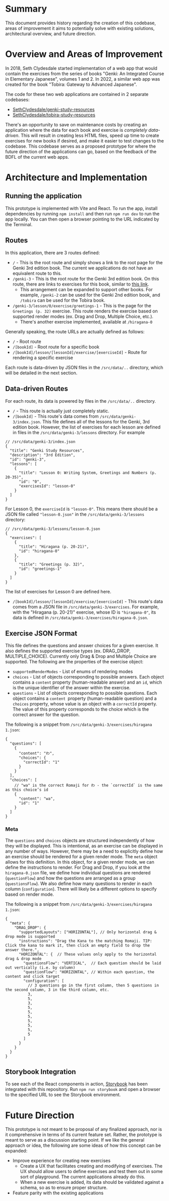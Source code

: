 # Summary

This document provides history regarding the creation of this codebase, areas of improvement it aims to potentially solve with existing solutions, architectural overview, and future direction.

# Overview and Areas of Improvement

In 2018, Seth Clydesdale started implementation of a web app that would contain the exercises from the series of books "Genki: An Integrated Course in Elementary Japanese", volumes 1 and 2. In 2022, a similar web app was created for the book "Tobira: Gateway to Advanced Japanese".

The code for these two web applications are contained in 2 separate codebases:

* [SethClydesdale/genki-study-resources](https://github.com/SethClydesdale/genki-study-resources)
* [SethClydesdale/tobira-study-resources](https://github.com/SethClydesdale/tobira-study-resources)

There's an opportunity to save on maintenance costs by creating an application where the data for each book and exercise is _completely data-driven_. This will result in creating less HTML files, speed up time to create exercises for new books if desired, and make it easier to test changes to the codebase. This codebase serves as a proposed prototype for where the future direction of the applications can go, based on the feedback of the BDFL of the current web apps.

# Architecture and Implementation

## Running the application

This prototype is implemented with Vite and React. To run the app, install dependencies by running `npm install` and then run `npm run dev` to run the app locally. You can then open a browser pointing to the URL indicated by the Terminal.

## Routes

In this application, there are 3 routes defined:

* `/` - This is the root route and simply shows a link to the root page for the Genki 3rd edition book. The current we applications do not have an equivalent route to this.
* `/genki-3` - This is the root route for the Genki 3rd edition book. On this route, there are links to exercises for this book, similar to [this link](https://sethclydesdale.github.io/genki-study-resources/lessons-3rd/).
  * This arrangement can be expanded to support other books. For example, `/genki-2` can be used for the Genki 2nd edition book, and `/tobira` can be used for the Tobira book.
* `/genki-3/lesson/0/exercise/greetings-1` - This is the page for the `Greetings (p. 32)` exercise. This route renders the exercise based on supported render modes (ex. Drag and Drop, Multiple Choice, etc.).
  * There's another exercise implemented, available at `/hiragana-0`

Generally speaking, the route URLs are actually defined as follows:

* `/` - Root route
* `/[bookId]` - Root route for a specific book
* `/[bookId]/lesson/[lessonId]/exercise/[exerciseId]` - Route for rendering a specific exercise

Each route is data-driven by JSON files in the `/src/data/..` directory, which will be detailed in the next section.

## Data-driven Routes

For each route, its data is powered by files in the `/src/data/..` directory.

* `/` - This route is actually just completely static.
* `/[bookId]` - This route's data comes from `/src/data/genki-3/index.json`. This file defines all of the lessons for the Genki, 3rd edition book. However, the list of exercises for each lesson are defined in files in the `/src/data/genki-3/lessons` directory. For example

```
// /src/data/genki-3/index.json
{
  "title": "Genki Study Resources",
  "description": "3rd Edition",
  "id": "genki-3",
  "lessons": [
    {
      "title": "Lesson 0: Writing System, Greetings and Numbers (p. 20-35)",
      "id": "0",
      "exercisesId": "lesson-0"
    }
  ]
}
```

For Lesson 0, the `exerciseId` is `"lesson-0"`. This means there should be a JSON file called `"lesson-0.json"` in the `/src/data/genki-3/lessons` directory:


```
// /src/data/genki-3/lessons/lesson-0.json
{
  "exercises": [
    {
      "title": "Hiragana (p. 20-21)",
      "id": "hiragana-0"
    },
    {
      "title": "Greetings (p. 32)",
      "id": "greetings-1"
    }
  ]
}
```

The list of exercises for Lesson 0 are defined here.

* `/[bookId]/lesson/[lessonId]/exercise/[exerciseId]` - This route's data comes from a JSON file in `/src/data/genki-3/exercises`. For example, with the "Hiragana (p. 20-21)" exercise, whose ID is `"hiragana-0"`, its data is defined in `/src/data/genki-3/exercises/hiragana-0.json`.

## Exercise JSON Format

This file defines the questions and answer choices for a given exercise. It also defines the supported exercise types (ex. DRAG_DROP, MULTIPLE_CHOICE). Currently only Drag & Drop and Multiple Choice are supported. The following are the properties of the exercise object:

* `supportedRenderModes` - List of enums of rendering modes
* `choices` - List of objects corresponding to possible answers. Each object contains a `content` property (human-readable answer) and an `id`, which is the unique identifier of the answer within the exercise.
* `questions` - List of objects corresponding to possible questions. Each object contains a `content `property (human-readable question) and a `choices` property, whose value is an object with a `correctId` property. The value of this property corresponds to the choice which is the correct answer for the question.

The following is a snippet from `/src/data/genki-3/exercises/hiragana
1.json`:

```
{
  "questions": [
    {
      "content": "わ",
      "choices": {
        "correctId": "1"
      }
    }
  ],
  "choices": [
    // "wa" is the correct Romaji for わ - the `correctId` is the same as this choice’s id
    {
      "content": "wa",
      "id": "1"
    }
  ]
}
```
### Meta

The `questions` and `choices` objects are structured independently of how they will be displayed. This is intentional, as an exercise can be displayed in any number of ways. However, there may be a need to explicitly define how an exercise should be rendered for a given render mode. The `meta` object allows for this definition. In this object, for a given render mode, we can define the instructions to render. For Drag and Drop, if you look at the `hiragana-0.json` file, we define how individual questions are rendered (`questionFlow`) and how the questions are arranged as a group (`questionsFlow`). We also define how many questions to render in each column (`configuration`). There will likely be a different options to specify based on render mode.

The following is a snippet from `/src/data/genki-3/exercises/hiragana
1.json`:

```
{
  "meta": {
    "DRAG_DROP": {
      "supportedLayouts": ["HORIZONTAL"], // Only horizontal drag & drop mode is supported
      "instructions": "Drag the Kana to the matching Romaji. TIP: Click the kana to mark it, then click an empty field to drop the answer there.",
      "HORIZONTAL": {  // These values only apply to the horizontal drag & drop mode
        "questionsFlow": "VERTICAL",  // Each question should be laid out vertically (i.e. by column)
        "questionFlow": "HORIZONTAL", // Within each question, the content and click target
        "configuration": [
          // 3 questions go in the first column, then 5 questions in the second column, 3 in the third column, etc.
          3,
          5,
          3,
          5,
          5,
          5,
          5,
          5,
          5,
          5
        ]
      }
    }
  }
}
```

## Storybook Integration

To see each of the React components in action, [Storybook](https://storybook.js.org/) has been integrated with this repository. Run `npm run storybook` and open a browser to the specified URL to see the Storybook environment.

# Future Direction

This prototype is not meant to be proposal of any finalized approach, nor is it comprehensive in terms of its current feature set. Rather, the prototype is meant to serve as a discussion starting point. If we like the general approach or idea, the following are some ideas of how this concept can be expanded:

* Improve experience for creating new exercises
  * Create a UX that facilitates creating and modifying of exercises. The UX should allow users to define exercises and test them out in some sort of playground. The current applications already do this.
  * When a new exercise is added, its data should be validated against a schema, so as to ensure proper structure.
* Feature parity with the existing applications
